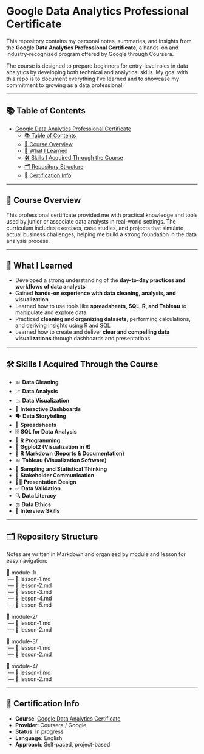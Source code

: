 # Google Data Analytics Professional Certificate

This repository contains my personal notes, summaries, and insights from the **Google Data Analytics Professional Certificate**, a hands-on and industry-recognized program offered by Google through Coursera.

The course is designed to prepare beginners for entry-level roles in data analytics by developing both technical and analytical skills. My goal with this repo is to document everything I’ve learned and to showcase my commitment to growing as a data professional.

---

## 📚 Table of Contents

- [Google Data Analytics Professional Certificate](#google-data-analytics-professional-certificate)
  - [📚 Table of Contents](#-table-of-contents)
  - [📘 Course Overview](#-course-overview)
  - [🎯 What I Learned](#-what-i-learned)
  - [🛠️ Skills I Acquired Through the Course](#️-skills-i-acquired-through-the-course)
  - [🗂️ Repository Structure](#️-repository-structure)
  - [📌 Certification Info](#-certification-info)

---

## 📘 Course Overview

This professional certificate provided me with practical knowledge and tools used by junior or associate data analysts in real-world settings. The curriculum includes exercises, case studies, and projects that simulate actual business challenges, helping me build a strong foundation in the data analysis process.

---

## 🎯 What I Learned

- Developed a strong understanding of the **day-to-day practices and workflows of data analysts**  
- Gained **hands-on experience with data cleaning, analysis, and visualization**  
- Learned how to use tools like **spreadsheets, SQL, R, and Tableau** to manipulate and explore data  
- Practiced **cleaning and organizing datasets**, performing calculations, and deriving insights using R and SQL  
- Learned how to create and deliver **clear and compelling data visualizations** through dashboards and presentations  

---

## 🛠️ Skills I Acquired Through the Course

- 📊 **Data Cleaning**  
- 📈 **Data Analysis**  
- 📉 **Data Visualization**  
- 🧮 **Interactive Dashboards**  
- 🗣️ **Data Storytelling**  
- 📑 **Spreadsheets**  
- 🗄️ **SQL for Data Analysis**  
- 🔢 **R Programming**  
- 📍 **Ggplot2 (Visualization in R)**  
- 📝 **R Markdown (Reports & Documentation)**  
- 📊 **Tableau (Visualization Software)**  
- 📏 **Sampling and Statistical Thinking**  
- 🤝 **Stakeholder Communication**  
- 🧑‍🏫 **Presentation Design**  
- ✅ **Data Validation**  
- 🔍 **Data Literacy**  
- ⚖️ **Data Ethics**  
- 💬 **Interview Skills**

---

## 🗂️ Repository Structure

Notes are written in Markdown and organized by module and lesson for easy navigation:

📁 module-1/  
└─ 📄 lesson-1.md  
└─ 📄 lesson-2.md  
└─ 📄 lesson-3.md  
└─ 📄 lesson-4.md  
└─ 📄 lesson-5.md  

📁 module-2/  
└─ 📄 lesson-1.md  
└─ 📄 lesson-2.md  

📁 module-3/  
└─ 📄 lesson-1.md  
└─ 📄 lesson-2.md  

📁 module-4/  
└─ 📄 lesson-1.md  
└─ 📄 lesson-2.md  

---

## 📌 Certification Info

- **Course**: <a href="https://www.coursera.org/professional-certificates/google-data-analytics" target="_blank">Google Data Analytics Certificate</a>  
- **Provider**: Coursera / Google  
- **Status**: In progress  
- **Language**: English  
- **Approach**: Self-paced, project-based  
